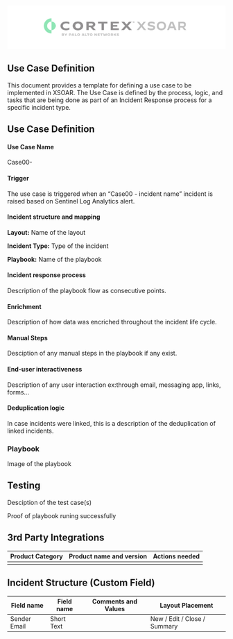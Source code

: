 ![](screenshots/xsoarlogo.PNG)

## Use Case Definition

This document provides a template for defining a use case to be implemented in XSOAR. The Use Case is defined by the process, logic, and tasks that are being done as part of an Incident Response process for a specific incident type.

## Use Case Definition

#### Use Case Name
Case00-

#### Trigger
The use case is triggered when an “Case00 - incident name” incident is raised based on Sentinel Log Analytics alert.

#### Incident structure and mapping

**Layout:** Name of the layout

**Incident Type:** Type of the incident

**Playbook:** Name of the playbook

#### Incident response process

Description of the playbook flow as consecutive points. 

#### Enrichment

Description of how data was encriched throughout the incident life cycle.

#### Manual Steps

Desciption of any manual steps in the playbook if any exist.

#### End-user interactiveness

Description of any user interaction ex:through email, messaging app, links, forms...

#### Deduplication logic

In case incidents were linked, this is a description of the deduplication of linked incidents.

### Playbook

Image of the playbook

## Testing

Desciption of the test case(s)

Proof of playbook runing successfully

## 3rd Party Integrations

|Product Category|Product name and version|Actions needed|
|--|--|--|
||||
          

## Incident Structure (Custom Field)

|Field name|Field name|Comments and Values | Layout Placement|
|--|--|--|--|
|Sender Email|Short Text||New / Edit / Close / Summary|
